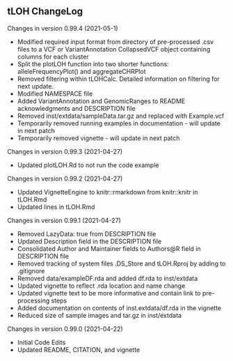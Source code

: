 ## tLOH ChangeLog

Changes in version 0.99.4 (2021-05-1)
+ Modified required input format from directory of pre-processed .csv files to a 
    VCF or VariantAnnotation CollapsedVCF object containing columns for each 
    cluster
+ Split the plotLOH function into two shorter functions: alleleFrequencyPlot() 
    and aggregateCHRPlot
+ Removed filtering within tLOHCalc. Detailed information on filtering for next
    update.
+ Modified NAMESPACE file
+ Added VariantAnnotation and GenomicRanges to README acknowledgments and
    DESCRIPTION file
+ Removed inst/extdata/sampleData.tar.gz and replaced with Example.vcf
+ Temporarily removed running examples in documentation - will update in 
    next patch
+ Temporarily removed vignette - will update in next patch

Changes in version 0.99.3 (2021-04-27)
+ Updated plotLOH.Rd to not run the code example

Changes in version 0.99.2 (2021-04-27)
+ Updated VignetteEngine to knitr::rmarkdown from knitr::knitr in tLOH.Rmd
+ Updated lines in tLOH.Rmd

Changes in version 0.99.1 (2021-04-27)
+ Removed LazyData: true from DESCRIPTION file
+ Updated Description field in the DESCRIPTION file
+ Consolidated Author and Maintainer fields to Authors@R field in DESCRIPTION 
    file
+ Removed tracking of system files .DS_Store and tLOH.Rproj by adding to 
    .gitignore
+ Removed data/exampleDF.rda and added df.rda to inst/extdata
+ Updated vignette to reflect .rda location and name change
+ Updated vignette text to be more informative and contain link to 
    pre-processing steps
+ Added documentation on contents of inst.extdata/df.rda in the vignette
+ Reduced size of sample images and tar.gz in inst/extdata

Changes in version 0.99.0 (2021-04-22)    
+ Initial Code Edits            
+ Updated README, CITATION, and vignette
